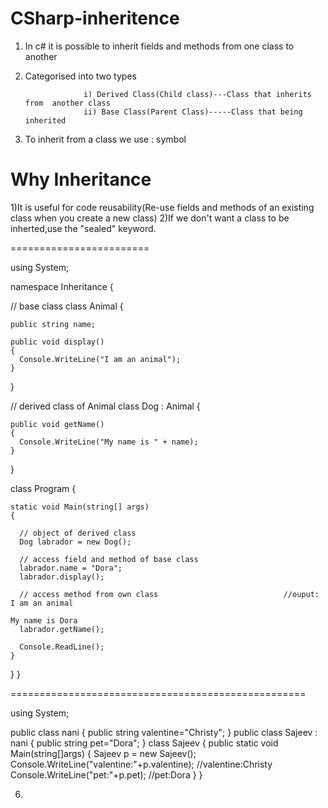 # CSharp-inheritence

1) In c# it is possible to inherit fields and methods from one class to another
2) Categorised into two types

                    i) Derived Class(Child class)---Class that inherits from  another class
                    ii) Base Class(Parent Class)-----Class that being inherited

3)   To inherit from a class we use : symbol

# Why Inheritance

1)It is useful for code reusability(Re-use fields and methods of an existing class when you create a new class)
2)If we don't want a class to be inherted,use the "sealed" keyword.

========================

using System;

namespace Inheritance 
{

  // base class
  class Animal 
  { 

    public string name;

    public void display() 
    {
      Console.WriteLine("I am an animal");
    }
    
  } 
  
  // derived class of Animal 
  class Dog : Animal 
  {
    
    public void getName() 
    {
      Console.WriteLine("My name is " + name);
    }
  }

  class Program 
  {

    static void Main(string[] args)
    {

      // object of derived class
      Dog labrador = new Dog();

      // access field and method of base class
      labrador.name = "Dora";
      labrador.display();

      // access method from own class                            //ouput: I am an animal
                                                                          My name is Dora
      labrador.getName();

      Console.ReadLine();
    }

  }
}

===================================================

using System;

public class nani
{
    public string valentine="Christy";
}
public class Sajeev : nani
{
    public string pet="Dora";
}
class Sajeev
{
    public static void Main(string[]args)
    {
        Sajeev p = new Sajeev();
        Console.WriteLine("valentine:"+p.valentine);           //valentine:Christy
        Console.WriteLine("pet:"+p.pet);                      //pet:Dora
    }
}








6) 
